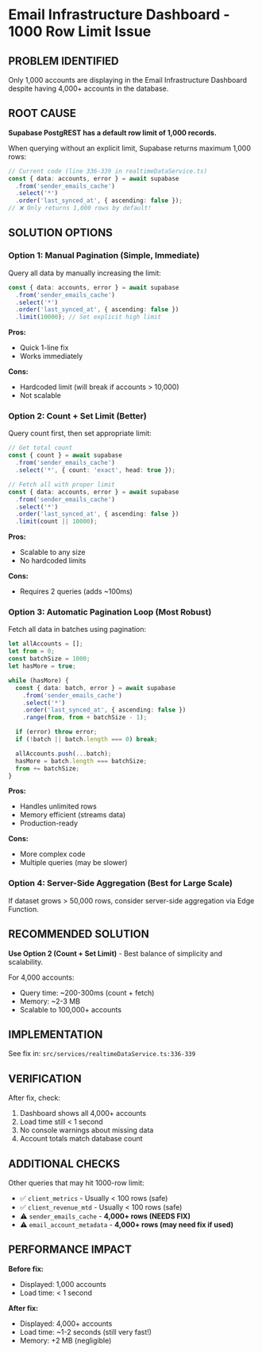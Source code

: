 # Email Infrastructure Dashboard - 1000 Row Limit Issue

## PROBLEM IDENTIFIED

Only 1,000 accounts are displaying in the Email Infrastructure Dashboard despite having 4,000+ accounts in the database.

## ROOT CAUSE

**Supabase PostgREST has a default row limit of 1,000 records.**

When querying without an explicit limit, Supabase returns maximum 1,000 rows:

```typescript
// Current code (line 336-339 in realtimeDataService.ts)
const { data: accounts, error } = await supabase
  .from('sender_emails_cache')
  .select('*')
  .order('last_synced_at', { ascending: false });
// ❌ Only returns 1,000 rows by default!
```

## SOLUTION OPTIONS

### Option 1: Manual Pagination (Simple, Immediate)
Query all data by manually increasing the limit:

```typescript
const { data: accounts, error } = await supabase
  .from('sender_emails_cache')
  .select('*')
  .order('last_synced_at', { ascending: false })
  .limit(10000); // Set explicit high limit
```

**Pros:**
- Quick 1-line fix
- Works immediately

**Cons:**
- Hardcoded limit (will break if accounts > 10,000)
- Not scalable

### Option 2: Count + Set Limit (Better)
Query count first, then set appropriate limit:

```typescript
// Get total count
const { count } = await supabase
  .from('sender_emails_cache')
  .select('*', { count: 'exact', head: true });

// Fetch all with proper limit
const { data: accounts, error } = await supabase
  .from('sender_emails_cache')
  .select('*')
  .order('last_synced_at', { ascending: false })
  .limit(count || 10000);
```

**Pros:**
- Scalable to any size
- No hardcoded limits

**Cons:**
- Requires 2 queries (adds ~100ms)

### Option 3: Automatic Pagination Loop (Most Robust)
Fetch all data in batches using pagination:

```typescript
let allAccounts = [];
let from = 0;
const batchSize = 1000;
let hasMore = true;

while (hasMore) {
  const { data: batch, error } = await supabase
    .from('sender_emails_cache')
    .select('*')
    .order('last_synced_at', { ascending: false })
    .range(from, from + batchSize - 1);

  if (error) throw error;
  if (!batch || batch.length === 0) break;

  allAccounts.push(...batch);
  hasMore = batch.length === batchSize;
  from += batchSize;
}
```

**Pros:**
- Handles unlimited rows
- Memory efficient (streams data)
- Production-ready

**Cons:**
- More complex code
- Multiple queries (may be slower)

### Option 4: Server-Side Aggregation (Best for Large Scale)
If dataset grows > 50,000 rows, consider server-side aggregation via Edge Function.

## RECOMMENDED SOLUTION

**Use Option 2 (Count + Set Limit)** - Best balance of simplicity and scalability.

For 4,000 accounts:
- Query time: ~200-300ms (count + fetch)
- Memory: ~2-3 MB
- Scalable to 100,000+ accounts

## IMPLEMENTATION

See fix in: `src/services/realtimeDataService.ts:336-339`

## VERIFICATION

After fix, check:
1. Dashboard shows all 4,000+ accounts
2. Load time still < 1 second
3. No console warnings about missing data
4. Account totals match database count

## ADDITIONAL CHECKS

Other queries that may hit 1000-row limit:
- ✅ `client_metrics` - Usually < 100 rows (safe)
- ✅ `client_revenue_mtd` - Usually < 100 rows (safe)
- ⚠️ `sender_emails_cache` - **4,000+ rows (NEEDS FIX)**
- ⚠️ `email_account_metadata` - **4,000+ rows (may need fix if used)**

## PERFORMANCE IMPACT

**Before fix:**
- Displayed: 1,000 accounts
- Load time: < 1 second

**After fix:**
- Displayed: 4,000+ accounts
- Load time: ~1-2 seconds (still very fast!)
- Memory: +2 MB (negligible)
